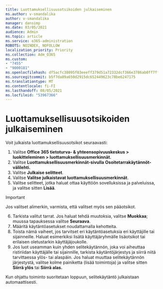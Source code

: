 ```yaml
---
title: Luottamuksellisuusotsikoiden julkaiseminen
ms.author: v-smandalika
author: v-smandalika
manager: dansimp
ms.date: 03/05/2021
audience: Admin
ms.topic: article
ms.service: o365-administration
ROBOTS: NOINDEX, NOFOLLOW
localization_priority: Priority
ms.collection: Adm_O365
ms.custom:
- "7455"
- "9000181"
ms.openlocfilehash: df5acfc38095f03eeeff379d51a72332dcf366e3786ab0ff7ffcd655cbafd1cf
ms.sourcegitcommit: b5f7da89a650d2915dc652449623c78be6247175
ms.translationtype: MT
ms.contentlocale: fi-FI
ms.lasthandoff: 08/05/2021
ms.locfileid: "53967366"
---
```

# <a name="publish-sensitivity-labels"></a>Luottamuksellisuusotsikoiden julkaiseminen

Voit julkaista luottamuksellisuusotsikot seuraavasti:

1. Valitse **Office 365 tietoturva- & yhteensopivuuskeskus > luokitteleminen > luottamuksellisuusmerkinnät.**
2. Valitse **Luottamuksellisuusmerkinnät-sivulla** **Osoitetarrakäytännöt-välilehti.**
3. Valitse **Julkaise selitteet**.
4. Valitse **Valitse julkaistavat luottamuksellisuusmerkinnät**. 
5. Valitse selitteet, jotka haluat ottaa käyttöön sovelluksissa ja palveluissa, ja valitse sitten **Lisää**.
> [!IMPORTANT]
> Jos valitset alimerkin, varmista, että valitset myös sen pääotsikot.
6. Tarkista valitut tarrat. Jos haluat tehdä muutoksia, valitse **Muokkaa**; muussa tapauksessa valitse **Seuraava**.
7. Määritä käytäntöasetukset noudattamalla kehotteita.
8. Toista nämä vaiheet, jos tarvitset eri käytäntöasetuksia eri käyttäjille tai sijainneille. Haluat esimerkiksi lisätä käyttäjäryhmälle lisäotsikot tai erilaisen oletustarkin käyttäjäjoukolle.
9. Jos luot useamman kuin yhden selitekäytännön, joka voi aiheuttaa ristiriidan käyttäjälle tai sijainnille, tarkista käytäntöjärjestys ja siirrä niitä tarvittaessa ylös- tai alaspäin. Jos haluat muuttaa selitekäytännön järjestystä, valitse kolme painiketta (lisää toimintoja) ja valitse sitten **Siirrä ylös** tai **Siirrä alas.**

Kun ohjattu toiminto suoritetaan loppuun, selitekäytäntö julkaistaan automaattisesti.

